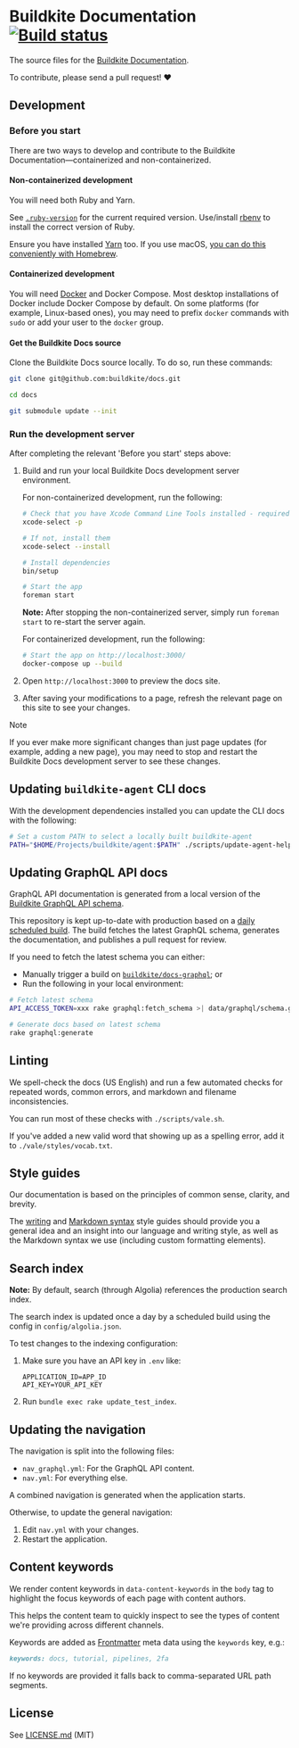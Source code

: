 # Buildkite Documentation [![Build status](https://badge.buildkite.com/b1b9e3ef9d893c087f5e5c0a2d04c258ba393bed2379273f63.svg?branch=main)](https://buildkite.com/buildkite/docs)

The source files for the [Buildkite Documentation](https://buildkite.com/docs).

To contribute, please send a pull request! :heart:

## Development

### Before you start

There are two ways to develop and contribute to the Buildkite Documentation—containerized and non-containerized.

#### Non-containerized development

You will need both Ruby and Yarn.

See [`.ruby-version`](.ruby-version) for the current required version. Use/install [rbenv](https://github.com/rbenv/rbenv) to install the correct version of Ruby.

Ensure you have installed [Yarn](https://classic.yarnpkg.com/en/) too. If you use macOS, [you can do this conveniently with Homebrew](https://formulae.brew.sh/formula/yarn).

#### Containerized development

You will need [Docker](https://www.docker.com/) and Docker Compose.
Most desktop installations of Docker include Docker Compose by default.
On some platforms (for example, Linux-based ones), you may need to prefix `docker` commands with `sudo` or add your user to the `docker` group.

#### Get the Buildkite Docs source

Clone the Buildkite Docs source locally. To do so, run these commands:

```bash
git clone git@github.com:buildkite/docs.git

cd docs

git submodule update --init
```

### Run the development server

After completing the relevant 'Before you start' steps above:

1. Build and run your local Buildkite Docs development server environment.

   For non-containerized development, run the following:

   ```bash
   # Check that you have Xcode Command Line Tools installed - required to build dependencies
   xcode-select -p

   # If not, install them
   xcode-select --install

   # Install dependencies
   bin/setup

   # Start the app
   foreman start
   ```

   **Note:** After stopping the non-containerized server, simply run `foreman start` to re-start the server again.

   For containerized development, run the following:

   ```bash
   # Start the app on http://localhost:3000/
   docker-compose up --build
   ```

1. Open `http://localhost:3000` to preview the docs site.

1. After saving your modifications to a page, refresh the relevant page on this site to see your changes.

> [!NOTE]
> If you ever make more significant changes than just page updates (for example, adding a new page), you may need to stop and restart the Buildkite Docs development server to see these changes.

## Updating `buildkite-agent` CLI docs

With the development dependencies installed you can update the CLI docs with the following:

```bash
# Set a custom PATH to select a locally built buildkite-agent
PATH="$HOME/Projects/buildkite/agent:$PATH" ./scripts/update-agent-help.sh
```

## Updating GraphQL API docs

GraphQL API documentation is generated from a local version of the [Buildkite GraphQL API schema](./data/graphql/schema.graphql).

This repository is kept up-to-date with production based on a [daily scheduled build](https://buildkite.com/buildkite/docs-graphql). The build fetches the latest GraphQL schema, generates the documentation, and publishes a pull request for review.

If you need to fetch the latest schema you can either:

- Manually trigger a build on [`buildkite/docs-graphql`](https://buildkite.com/buildkite/docs-graphql); or
- Run the following in your local environment:

```sh
# Fetch latest schema
API_ACCESS_TOKEN=xxx rake graphql:fetch_schema >| data/graphql/schema.graphql

# Generate docs based on latest schema
rake graphql:generate
```

## Linting

We spell-check the docs (US English) and run a few automated checks for repeated words, common errors, and markdown and filename inconsistencies.

You can run most of these checks with `./scripts/vale.sh`.

If you've added a new valid word that showing up as a spelling error, add it to `./vale/styles/vocab.txt`.

## Style guides

Our documentation is based on the principles of common sense, clarity, and brevity.

The [writing](/styleguides/writing-style.md) and [Markdown syntax](/styleguides/markdown-syntax-style.md) style guides should provide you a general idea and an insight into our language and writing style, as well as the Markdown syntax we use (including custom formatting elements).

## Search index

**Note:** By default, search (through Algolia) references the production search index.

The search index is updated once a day by a scheduled build using the config in `config/algolia.json`.

To test changes to the indexing configuration:

1. Make sure you have an API key in `.env` like:

    ```env
    APPLICATION_ID=APP_ID
    API_KEY=YOUR_API_KEY
    ```

2. Run `bundle exec rake update_test_index`.

## Updating the navigation

The navigation is split into the following files:

- `nav_graphql.yml`: For the GraphQL API content.
- `nav.yml`: For everything else.

A combined navigation is generated when the application starts.

<!-- To update the GraphQL docs, follow the [style guide](/styleguide/STYLE.md#graphql-api-schemas). -->

Otherwise, to update the general navigation:

1. Edit `nav.yml` with your changes.
1. Restart the application.

## Content keywords

We render content keywords in `data-content-keywords` in the `body` tag to highlight the focus keywords of each page with content authors.

This helps the content team to quickly inspect to see the types of content we're providing across different channels.

Keywords are added as [Frontmatter](https://rubygems.org/gems/front_matter_parser) meta data using the `keywords` key, e.g.:

```md
keywords: docs, tutorial, pipelines, 2fa
```

If no keywords are provided it falls back to comma-separated URL path segments.

## License

See [LICENSE.md](LICENSE.md) (MIT)
